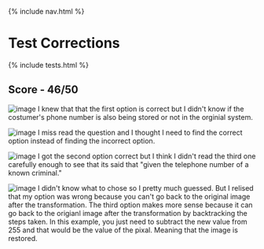 {% include nav.html %}

# Test Corrections

{% include tests.html %}

## Score - 46/50

![image](https://user-images.githubusercontent.com/89223508/166715592-63b17364-335e-44ed-8269-e0dc6cbdc5bd.png)
I knew that that the first option is correct but I didn't know if the costumer's phone number is also being stored or not in the orginial system.

![image](https://user-images.githubusercontent.com/89223508/166716922-8a9078f4-52e9-4241-b25c-da5426e072e8.png)
I miss read the question and I thought I need to find the correct option instead of finding the incorrect option.

![image](https://user-images.githubusercontent.com/89223508/166717228-9496f217-b306-4513-aadd-576be4efe492.png)
I got the second option correct but I think I didn't read the third one carefully enough to see that its said that "given the telephone number of a known criminal."

![image](https://user-images.githubusercontent.com/89223508/166719198-fbdb1cce-5674-47c0-abc0-59f7924c78f9.png)
I didn't know what to chose so I pretty much guessed. But I relised that my option was wrong because you can't go back to the original image after the transformation. The third option makes more sense because it can go back to the origianl image after the transformation by backtracking the steps taken. In this example, you just need to subtract the new value from 255 and that would be the value of the pixal. Meaning that the image is restored.
